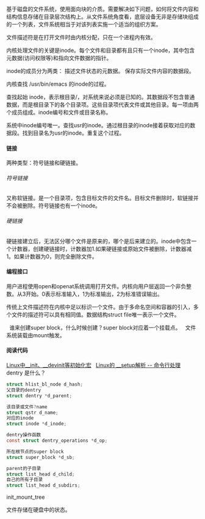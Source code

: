 基于磁盘的文件系统，使用面向块的介质。需要解决如下问题，如何将文件内容和结构信息存储在目录层次结构上。从文件系统角度看，底层设备无非是存储块组成的一个列表，文件系统相当于对该列表实施一个适当的组织方案。


文件描述符是在打开文件时由内核分配，只在一个进程内有效。

内核处理文件的关键是inode。每个文件和目录都有且只有一个inode，其中包含元数据(访问权限等)和指向文件数据的指针。

inode的成员分为两类：
描述文件状态的元数据。
保存实际文件内容的数据段。

内核查找 /usr/bin/emacs 的inode的过程。

查找起始 inode，表示根目录/，对系统来说必须是已知的。其数据段不包含普通数据，而是根目录下的各个目录项。这些目录项代表文件或其他目录。每一项由两个成员组成。inode编号和文件或目录名称。

系统中inode编号唯一。查找usr的inode。通过根目录的inode接着获取对应的数据段。找到目录名为usr的inode。重复这个过程。

#### 链接
两种类型：符号链接和硬链接。

###### 符号链接
又称软链接。是一个目录项，包含目标文件的文件名。目标文件删除时，软链接并不会被删除。符号链接也有一个inode。

###### 硬链接
硬链接建立后，无法区分哪个文件是原来的，哪个是后来建立的。inode中包含一个计数器，创建硬链接时，计数器加1.如果硬链接或原始文件被删除，计数器减1。如果计数器为0，则完全删除文件。

#### 编程接口
用户进程使用open和openat系统调用打开文件。内核向用户层返回一个非负整数。从3开始。0表示标准输入，1为标准输出，2为标准错误输出。

传统上文件描述符在内核中足以标识一个文件。由于多命名空间和容器的引入，多个文件的描述符可以具有相同值。数据结构struct file唯一表示一个文件。

 
谁来创建super block，什么时候创建？super block对应着一个挂载点。
 
文件系统装载由mount触发。

#### 阅读代码
[Linux中__init、__devinit等初始化宏](http://blog.csdn.net/yinwei520/article/details/6646933)
 
[Linux的 __setup解析 -- 命令行处理](http://blog.csdn.net/wh_19910525/article/details/42779943)
 
dentry 是什么？

```c
struct hlist_bl_node d_hash;
父目录的dentry
struct dentry *d_parent; 

该目录或文件?name
struct qstr d_name;
对应的inode
struct inode *d_inode;

dentry操作函数
const struct dentry_operations *d_op;

所在根节点的super block
struct super_block *d_sb;

parent的子目录
struct list_head d_child;
自己的所有子目录
struct list_head d_subdirs;
```

init_mount_tree

文件存储在硬盘中的状态。
